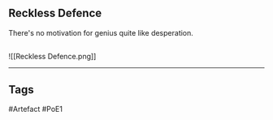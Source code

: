 ## Reckless Defence
There's no motivation for genius
quite like desperation.
##
![[Reckless Defence.png]]

---
## Tags
#Artefact
#PoE1
